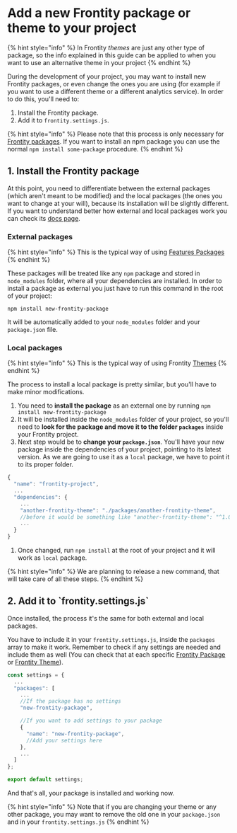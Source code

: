 # Add a new Frontity package or theme to your project

{% hint style="info" %}
In Frontity *themes* are just any other type of package, so the info explained in this guide can be applied to when you want to use an alternative theme in your project
{% endhint %}


During the development of your project, you may want to install new Frontity packages, or even change the ones you are using \(for example if you want to use a different theme or a different analytics service\). In order to do this, you'll need to:

1. Install the Frontity package.
2. Add it to `frontity.settings.js`.

{% hint style="info" %}
Please note that this process is only necessary for [Frontity packages](https://api.frontity.org/frontity-packages). If you want to install an npm package you can use the normal `npm install some-package` procedure.
{% endhint %}

## 1. Install the Frontity package

At this point, you need to differentiate between the external packages \(which aren't meant to be modified\) and the local packages \(the ones you want to change at your will\), because its installation will be slightly different. If you want to understand better how external and local packages work you can check its [docs page](../learning-frontity/packages.md).

### External packages

{% hint style="info" %}
This is the typical way of using [Features Packages](https://api.frontity.org/frontity-packages/features-packages) 
{% endhint %}

These packages will be treated like any `npm` package and stored in `node_modules` folder, where all your dependencies are installed. In order to install a package as external you just have to run this command in the root of your project:

```text
npm install new-frontity-package
```

It will be automatically added to your `node_modules` folder and your `package.json` file.

### Local packages

{% hint style="info" %}
This is the typical way of using Frontity [Themes](https://api.frontity.org/frontity-themes)
{% endhint %}


The process to install a local package is pretty similar, but you'll have to make minor modifications.

1. You need to **install the package** as an external one by running `npm install new-frontity-package` 
2. It will be installed inside the `node_modules` folder of your project, so you'll need to **look for the package and move it to the folder `packages`** inside your Frontity project.
3. Next step would be to **change your `package.json`**. You'll have your new package inside the dependencies of your project, pointing to its latest version. As we are going to use it as a `local` package, we have to point it to its proper folder.

```javascript
{
  "name": "frontity-project",
  ...
  "dependencies": {
    ...
    "another-frontity-theme": "./packages/another-frontity-theme",
    //before it would be something like "another-frontity-theme": "^1.0.0"
    ...
  }
}
```

1. Once changed, run `npm install` at the root of your project and it will work as `local` package.

{% hint style="info" %}
We are planning to release a new command, that will take care of all these steps.
{% endhint %}

## 2. Add it to \`frontity.settings.js\`

Once installed, the process it's the same for both external and local packages.

You have to include it in your `frontity.settings.js`, inside the `packages` array to make it work. Remember to check if any settings are needed and include them as well \(You can check that at each specific [Frontity Package](https://api.frontity.org/frontity-packages) or [Frontity Theme](https://api.frontity.org/frontity-themes)\).

```javascript
const settings = {
  ...
  "packages": [
    ...
    //If the package has no settings
    "new-frontity-package",

    //If you want to add settings to your package
    {
      "name": "new-frontity-package",
      //Add your settings here
    },
    ...  
  ]
};

export default settings;
```

And that's all, your package is installed and working now.

{% hint style="info" %}
Note that if you are changing your theme or any other package, you may want to remove the old one in your `package.json` and in your `frontity.settings.js`
{% endhint %}